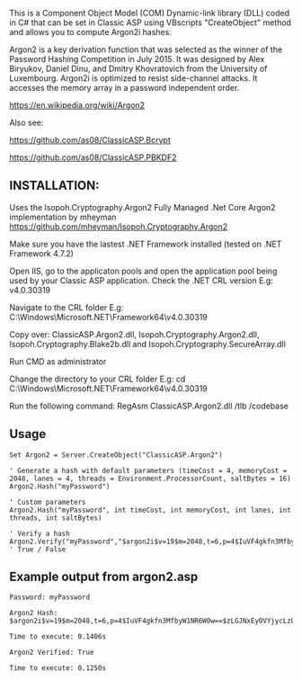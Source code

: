 This is a Component Object Model (COM) Dynamic-link library (DLL) coded in C# that can be set in Classic ASP using VBscripts "CreateObject" method and allows you to compute Argon2i hashes.

Argon2 is a key derivation function that was selected as the winner of the Password Hashing Competition in July 2015. It was designed by Alex Biryukov, Daniel Dinu, and Dmitry Khovratovich from the University of Luxembourg. Argon2i is optimized to resist side-channel attacks. It accesses the memory array in a password independent order.

https://en.wikipedia.org/wiki/Argon2

Also see:

https://github.com/as08/ClassicASP.Bcrypt

https://github.com/as08/ClassicASP.PBKDF2

## INSTALLATION:
Uses the Isopoh.Cryptography.Argon2 Fully Managed .Net Core Argon2 implementation by mheyman
https://github.com/mheyman/Isopoh.Cryptography.Argon2

Make sure you have the lastest .NET Framework installed (tested on .NET Framework 4.7.2)
	
Open IIS, go to the applicaton pools and open the application pool being used by your 
Classic ASP application. Check the .NET CRL version
E.g: v4.0.30319
	
Navigate to the CRL folder
E.g: C:\Windows\Microsoft.NET\Framework64\v4.0.30319
	
Copy over: ClassicASP.Argon2.dll, Isopoh.Cryptography.Argon2.dll, Isopoh.Cryptography.Blake2b.dll and Isopoh.Cryptography.SecureArray.dll
	
Run CMD as administrator

Change the directory to your CRL folder
E.g: cd C:\Windows\Microsoft.NET\Framework64\v4.0.30319
	
Run the following command: RegAsm ClassicASP.Argon2.dll /tlb /codebase

## Usage

	Set Argon2 = Server.CreateObject("ClassicASP.Argon2")

	' Generate a hash with default parameters (timeCost = 4, memoryCost = 2048, lanes = 4, threads = Environment.ProcessorCount, saltBytes = 16)
	Argon2.Hash("myPassword")
	
	' Custom parameters 
	Argon2.Hash("myPassword", int timeCost, int memoryCost, int lanes, int threads, int saltBytes)

	' Verify a hash
	Argon2.Verify("myPassword","$argon2i$v=19$m=2048,t=6,p=4$IuVF4gkfn3MfbyW1NR6W0w==$zLGJNxEy0VYjycLzL+lyvVbP9R0MK7k+Al7kRsAzBf4=") ' True / False

## Example output from argon2.asp

	Password: myPassword
	
	Argon2 Hash: $argon2i$v=19$m=2048,t=6,p=4$IuVF4gkfn3MfbyW1NR6W0w==$zLGJNxEy0VYjycLzL+lyvVbP9R0MK7k+Al7kRsAzBf4=

	Time to execute: 0.1406s

	Argon2 Verified: True

	Time to execute: 0.1250s
